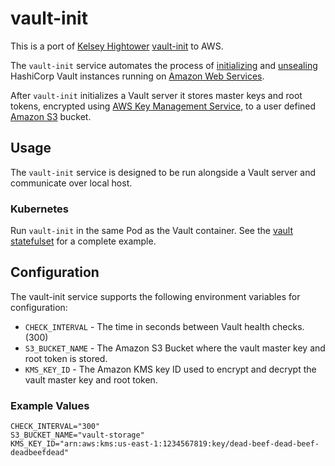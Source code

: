 # vault-init

This is a port of [Kelsey Hightower](https://github.com/kelseyhightower) [vault-init](https://github.com/kelseyhightower/vault-init) to AWS.

The `vault-init` service automates the process of [initializing](https://www.vaultproject.io/docs/commands/operator/init.html) and [unsealing](https://www.vaultproject.io/docs/concepts/seal.html#unsealing) HashiCorp Vault instances running on [Amazon Web Services](http://aws.amazon.com/).

After `vault-init` initializes a Vault server it stores master keys and root tokens, encrypted using [AWS Key Management Service](https://aws.amazon.com/kms/), to a user defined [Amazon S3](https://aws.amazon.com/s3/) bucket.

## Usage

The `vault-init` service is designed to be run alongside a Vault server and communicate over local host.

### Kubernetes

Run `vault-init` in the same Pod as the Vault container. See the [vault statefulset](statefulset.yaml) for a complete example.

## Configuration

The vault-init service supports the following environment variables for configuration:

* `CHECK_INTERVAL` - The time in seconds between Vault health checks. (300)
* `S3_BUCKET_NAME` - The Amazon S3 Bucket where the vault master key and root token is stored. 
* `KMS_KEY_ID` - The Amazon KMS key ID used to encrypt and decrypt the vault master key and root token.

### Example Values

```
CHECK_INTERVAL="300"
S3_BUCKET_NAME="vault-storage"
KMS_KEY_ID="arn:aws:kms:us-east-1:1234567819:key/dead-beef-dead-beef-deadbeefdead"
```
